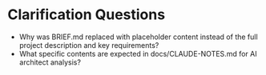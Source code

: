 # Clarification Questions

- Why was BRIEF.md replaced with placeholder content instead of the full project description and key requirements?
- What specific contents are expected in docs/CLAUDE-NOTES.md for AI architect analysis?